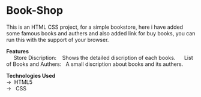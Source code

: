 # Book-Shop


This is an HTML CSS project, for a simple bookstore, here i have added some famous books and authers and also added link for buy books, you can run this with the support of your browser.

**Features**  
 &nbsp;&nbsp;&nbsp;&nbsp;   Store Discription: &nbsp;&nbsp; Shows the detailed discription of each books.
  &nbsp;&nbsp;&nbsp;&nbsp;  List of Books and Authers:&nbsp;&nbsp; A small discription about books and its authers.  


**Technologies Used**  
->&nbsp;&nbsp;HTML5  
-> &nbsp;&nbsp;CSS
